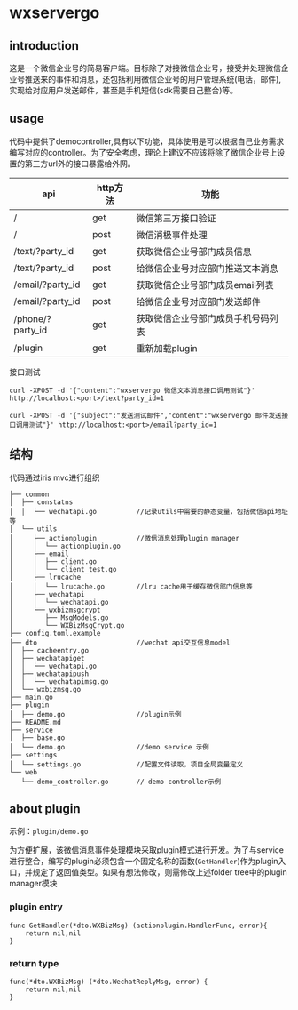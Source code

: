 # wxservergo

## introduction

这是一个微信企业号的简易客户端。目标除了对接微信企业号，接受并处理微信企业号推送来的事件和消息，还包括利用微信企业号的用户管理系统(电话，邮件),实现给对应用户发送邮件，甚至是手机短信(sdk需要自己整合)等。


## usage

代码中提供了democontroller,具有以下功能，具体使用是可以根据自己业务需求编写对应的controller。为了安全考虑，理论上建议不应该将除了微信企业号上设置的第三方url外的接口暴露给外网。

| api | http方法 | 功能 | 
| - | - | - | 
| / | get | 微信第三方接口验证 | 
| / | post | 微信消极事件处理 | 
| /text/?party_id | get | 获取微信企业号部门成员信息 | 
| /text/?party_id | post | 给微信企业号对应部门推送文本消息 | 
| /email/?party_id | get | 获取微信企业号部门成员email列表 | 
| /email/?party_id | post | 给微信企业号对应部门发送邮件 | 
| /phone/?party_id | get | 获取微信企业号部门成员手机号码列表 | 
| /plugin | get | 重新加载plugin |

接口测试
```
curl -XPOST -d '{"content":"wxservergo 微信文本消息接口调用测试"}' http://localhost:<port>/text?party_id=1

curl -XPOST -d '{"subject":"发送测试邮件","content":"wxservergo 邮件发送接口调用测试"}' http://localhost:<port>/email?party_id=1

```

## 结构
代码通过iris mvc进行组织
```
├── common
│  ├── constatns
│  │  └── wechatapi.go          //记录utils中需要的静态变量，包括微信api地址等
│  └── utils
│     ├── actionplugin          //微信消息处理plugin manager
│     │  └── actionplugin.go
│     ├── email
│     │  ├── client.go
│     │  └── client_test.go
│     ├── lrucache
│     │  └── lrucache.go        //lru cache用于缓存微信部门信息等
│     ├── wechatapi
│     │  └── wechatapi.go
│     └── wxbizmsgcrypt
│        ├── MsgModels.go
│        └── WXBizMsgCrypt.go
├── config.toml.example
├── dto                         //wechat api交互信息model
│  ├── cacheentry.go
│  ├── wechatapiget
│  │  └── wechatapi.go
│  ├── wechatapipush
│  │  └── wechatapimsg.go
│  └── wxbizmsg.go
├── main.go
├── plugin
│  ├── demo.go                  //plugin示例
├── README.md
├── service
│  ├── base.go
│  └── demo.go                  //demo service 示例
├── settings
│  └── settings.go              //配置文件读取，项目全局变量定义
└── web
   └── demo_controller.go       // demo controller示例
```

## about plugin

示例：`plugin/demo.go`

为方便扩展，该微信消息事件处理模块采取plugin模式进行开发。为了与service进行整合，编写的plugin必须包含一个固定名称的函数(`GetHandler`)作为plugin入口，并规定了返回值类型。如果有想法修改，则需修改上述folder tree中的plugin manager模块

### plugin entry

```golang
func GetHandler(*dto.WXBizMsg) (actionplugin.HandlerFunc, error){
    return nil,nil
}
```
### return type

```golang
func(*dto.WXBizMsg) (*dto.WechatReplyMsg, error) {
    return nil,nil
}
```
